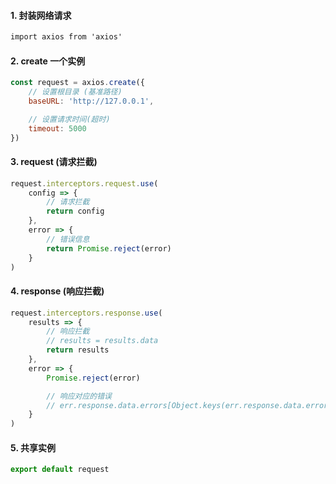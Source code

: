 #### 1. 封装网络请求

```txt
import axios from 'axios'
```

#### 2. create 一个实例

```javascript
const request = axios.create({
    // 设置根目录 (基准路径)
    baseURL: 'http://127.0.0.1',

    // 设置请求时间(超时)
    timeout: 5000
})
```

#### 3. request (请求拦截)

```javascript
request.interceptors.request.use(
    config => {
        // 请求拦截
        return config
    },
    error => {
        // 错误信息
        return Promise.reject(error)
    }
)
```

#### 4. response (响应拦截)

```javascript
request.interceptors.response.use(
    results => {
        // 响应拦截
        // results = results.data
        return results
    },
    error => {
        Promise.reject(error)

        // 响应对应的错误
        // err.response.data.errors[Object.keys(err.response.data.errors)[0]][0]
    }
)
```

#### 5. 共享实例

```javascript
export default request
```
